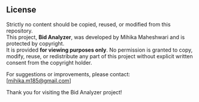 ## License

Strictly no content should be copied, reused, or modified from this repository.  
This project, **Bid Analyzer**, was developed by Mihika Maheshwari and is protected by copyright.  
It is provided **for viewing purposes only**. No permission is granted to copy, modify, reuse, or redistribute any part of this project without explicit written consent from the copyright holder.

For suggestions or improvements, please contact: [mihika.m185@gmail.com]

Thank you for visiting the Bid Analyzer project!
